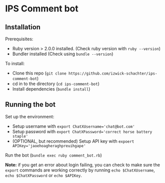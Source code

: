 # IPS Comment bot

## Installation

Prerequisites:

- Ruby version > 2.0.0 installed. (Check ruby version with `ruby --version`)
- Bundler installed (Check using `bundle --version`)

To install:

- Clone this repo (`git clone https://github.com/izwick-schachter/ips-comment-bot`)
- cd in to the directory (`cd ips-comment-bot`)
- Install dependencies (`bundle install`)

## Running the bot

Set up the environment:

- Setup username with `export ChatXUsername='chat@bot.com'`
- Setup password with `export ChatXPassword='correct horse battery staple'`
- (OPTIONAL, but recommended) Setup API key with `expoert APIKey='jaoehoagheraghpreuihgape'`

Run the bot (`bundle exec ruby comment_bot.rb`)

**Note:** if you get an error about login failing, you can check to make sure the `export` commands are working correctly by running `echo $ChatXUsername`, `echo $ChatXPassword` or `echo $APIKey`.

